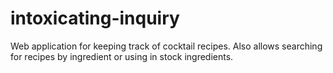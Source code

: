 # intoxicating-inquiry

Web application for keeping track of cocktail recipes. Also allows searching for recipes by ingredient or using in stock ingredients.
